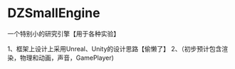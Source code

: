 # DZSmallEngine
一个特别小的研究引擎【用于各种实验】

1、框架上设计上采用Unreal、Unity的设计思路【偷懒了】
2、（初步预计包含渲染，物理和动画，声音，GamePlayer)
